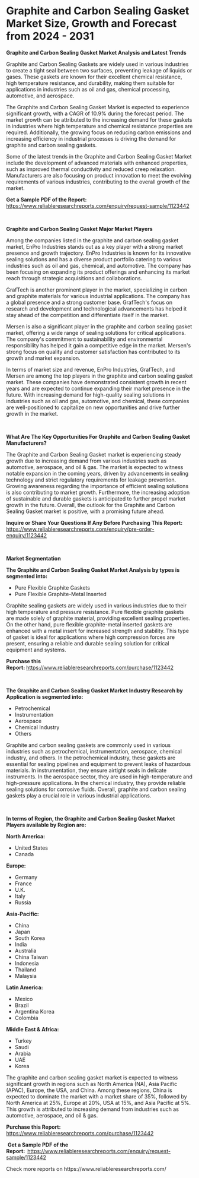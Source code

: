 <p><h1>Graphite and Carbon Sealing Gasket Market Size, Growth and Forecast from 2024 - 2031</h1></p><p><strong>Graphite and Carbon Sealing Gasket Market Analysis and Latest Trends</strong></p>
<p><p>Graphite and Carbon Sealing Gaskets are widely used in various industries to create a tight seal between two surfaces, preventing leakage of liquids or gases. These gaskets are known for their excellent chemical resistance, high temperature resistance, and durability, making them suitable for applications in industries such as oil and gas, chemical processing, automotive, and aerospace.</p><p>The Graphite and Carbon Sealing Gasket Market is expected to experience significant growth, with a CAGR of 10.9% during the forecast period. The market growth can be attributed to the increasing demand for these gaskets in industries where high temperature and chemical resistance properties are required. Additionally, the growing focus on reducing carbon emissions and increasing efficiency in industrial processes is driving the demand for graphite and carbon sealing gaskets.</p><p>Some of the latest trends in the Graphite and Carbon Sealing Gasket Market include the development of advanced materials with enhanced properties, such as improved thermal conductivity and reduced creep relaxation. Manufacturers are also focusing on product innovation to meet the evolving requirements of various industries, contributing to the overall growth of the market.</p></p>
<p><strong>Get a Sample PDF of the Report:&nbsp;</strong> <a href="https://www.reliableresearchreports.com/enquiry/request-sample/1123442">https://www.reliableresearchreports.com/enquiry/request-sample/1123442</a></p>
<p>&nbsp;</p>
<p><strong>Graphite and Carbon Sealing Gasket Major Market Players</strong></p>
<p><p>Among the companies listed in the graphite and carbon sealing gasket market, EnPro Industries stands out as a key player with a strong market presence and growth trajectory. EnPro Industries is known for its innovative sealing solutions and has a diverse product portfolio catering to various industries such as oil and gas, chemical, and automotive. The company has been focusing on expanding its product offerings and enhancing its market reach through strategic acquisitions and collaborations.</p><p>GrafTech is another prominent player in the market, specializing in carbon and graphite materials for various industrial applications. The company has a global presence and a strong customer base. GrafTech's focus on research and development and technological advancements has helped it stay ahead of the competition and differentiate itself in the market.</p><p>Mersen is also a significant player in the graphite and carbon sealing gasket market, offering a wide range of sealing solutions for critical applications. The company's commitment to sustainability and environmental responsibility has helped it gain a competitive edge in the market. Mersen's strong focus on quality and customer satisfaction has contributed to its growth and market expansion.</p><p>In terms of market size and revenue, EnPro Industries, GrafTech, and Mersen are among the top players in the graphite and carbon sealing gasket market. These companies have demonstrated consistent growth in recent years and are expected to continue expanding their market presence in the future. With increasing demand for high-quality sealing solutions in industries such as oil and gas, automotive, and chemical, these companies are well-positioned to capitalize on new opportunities and drive further growth in the market.</p></p>
<p>&nbsp;</p>
<p><strong>What Are The Key Opportunities For Graphite and Carbon Sealing Gasket Manufacturers?</strong></p>
<p><p>The Graphite and Carbon Sealing Gasket market is experiencing steady growth due to increasing demand from various industries such as automotive, aerospace, and oil & gas. The market is expected to witness notable expansion in the coming years, driven by advancements in sealing technology and strict regulatory requirements for leakage prevention. Growing awareness regarding the importance of efficient sealing solutions is also contributing to market growth. Furthermore, the increasing adoption of sustainable and durable gaskets is anticipated to further propel market growth in the future. Overall, the outlook for the Graphite and Carbon Sealing Gasket market is positive, with a promising future ahead.</p></p>
<p><strong>Inquire or Share Your Questions If Any Before Purchasing This Report:</strong> <a href="https://www.reliableresearchreports.com/enquiry/pre-order-enquiry/1123442">https://www.reliableresearchreports.com/enquiry/pre-order-enquiry/1123442</a></p>
<p>&nbsp;</p>
<p><strong>Market Segmentation</strong></p>
<p><strong>The Graphite and Carbon Sealing Gasket Market Analysis by types is segmented into:</strong></p>
<p><ul><li>Pure Flexible Graphite Gaskets</li><li>Pure Flexible Graphite-Metal Inserted</li></ul></p>
<p><p>Graphite sealing gaskets are widely used in various industries due to their high temperature and pressure resistance. Pure flexible graphite gaskets are made solely of graphite material, providing excellent sealing properties. On the other hand, pure flexible graphite-metal inserted gaskets are enhanced with a metal insert for increased strength and stability. This type of gasket is ideal for applications where high compression forces are present, ensuring a reliable and durable sealing solution for critical equipment and systems.</p></p>
<p><strong>Purchase this Report:&nbsp;</strong><a href="https://www.reliableresearchreports.com/purchase/1123442">https://www.reliableresearchreports.com/purchase/1123442</a></p>
<p>&nbsp;</p>
<p><strong>The Graphite and Carbon Sealing Gasket Market Industry Research by Application is segmented into:</strong></p>
<p><ul><li>Petrochemical</li><li>Instrumentation</li><li>Aerospace</li><li>Chemical Industry</li><li>Others</li></ul></p>
<p><p>Graphite and carbon sealing gaskets are commonly used in various industries such as petrochemical, instrumentation, aerospace, chemical industry, and others. In the petrochemical industry, these gaskets are essential for sealing pipelines and equipment to prevent leaks of hazardous materials. In instrumentation, they ensure airtight seals in delicate instruments. In the aerospace sector, they are used in high-temperature and high-pressure applications. In the chemical industry, they provide reliable sealing solutions for corrosive fluids. Overall, graphite and carbon sealing gaskets play a crucial role in various industrial applications.</p></p>
<p>&nbsp;</p>
<p><strong>In terms of Region, the Graphite and Carbon Sealing Gasket Market Players available by Region are:</strong></p>
<p>
    <p> <strong> North America: </strong>
        <ul>
            <li>United States</li>
            <li>Canada</li>
        </ul>
        </p> 
    <p> <strong> Europe: </strong>
        <ul>
            <li>Germany</li>
            <li>France</li>
            <li>U.K.</li>
            <li>Italy</li>
            <li>Russia</li>
        </ul>
        </p> 
    <p> <strong> Asia-Pacific: </strong>
        <ul>
            <li>China</li>
            <li>Japan</li>
            <li>South Korea</li>
            <li>India</li>
            <li>Australia</li>
            <li>China Taiwan</li>
            <li>Indonesia</li>
            <li>Thailand</li>
            <li>Malaysia</li>
        </ul>
        </p> 
    <p> <strong> Latin America: </strong>
        <ul>
            <li>Mexico</li>
            <li>Brazil</li>
            <li>Argentina Korea</li>
            <li>Colombia</li>
        </ul>
        </p> 
    <p> <strong> Middle East & Africa: </strong>
        <ul>
            <li>Turkey</li>
            <li>Saudi</li>
            <li>Arabia</li>
            <li>UAE</li>
            <li>Korea</li>
        </ul>
    </p>
    </p>
<p><p>The graphite and carbon sealing gasket market is expected to witness significant growth in regions such as North America (NA), Asia Pacific (APAC), Europe, the USA, and China. Among these regions, China is expected to dominate the market with a market share of 35%, followed by North America at 25%, Europe at 20%, USA at 15%, and Asia Pacific at 5%. This growth is attributed to increasing demand from industries such as automotive, aerospace, and oil & gas.</p></p>
<p><strong>Purchase this Report: </strong><a href="https://www.reliableresearchreports.com/purchase/1123442">https://www.reliableresearchreports.com/purchase/1123442</a></p>
<p>&nbsp;<strong>Get a Sample PDF of the Report:&nbsp;&nbsp;</strong><a href="https://www.reliableresearchreports.com/enquiry/request-sample/1123442">https://www.reliableresearchreports.com/enquiry/request-sample/1123442</a></p>
<p><strong></strong></p>
<p>Check more reports on https://www.reliableresearchreports.com/</p>
